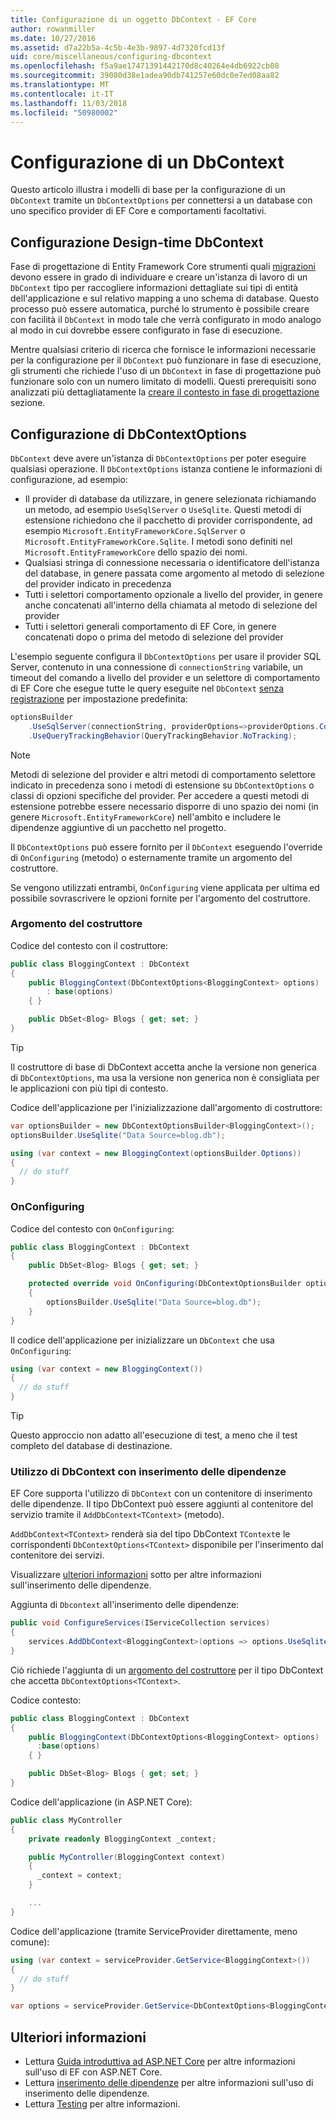 ```yaml
---
title: Configurazione di un oggetto DbContext - EF Core
author: rowanmiller
ms.date: 10/27/2016
ms.assetid: d7a22b5a-4c5b-4e3b-9897-4d7320fcd13f
uid: core/miscellaneous/configuring-dbcontext
ms.openlocfilehash: f5a9ae17471391442170d8c40264e4db6922cb08
ms.sourcegitcommit: 39080d38e1adea90db741257e60dc0e7ed08aa82
ms.translationtype: MT
ms.contentlocale: it-IT
ms.lasthandoff: 11/03/2018
ms.locfileid: "50980002"
---
```

# <a name="configuring-a-dbcontext"></a>Configurazione di un DbContext

Questo articolo illustra i modelli di base per la configurazione di un `DbContext` tramite un `DbContextOptions` per connettersi a un database con uno specifico provider di EF Core e comportamenti facoltativi.

## <a name="design-time-dbcontext-configuration"></a>Configurazione Design-time DbContext

Fase di progettazione di Entity Framework Core strumenti quali [migrazioni](xref:core/managing-schemas/migrations/index) devono essere in grado di individuare e creare un'istanza di lavoro di un `DbContext` tipo per raccogliere informazioni dettagliate sui tipi di entità dell'applicazione e sul relativo mapping a uno schema di database. Questo processo può essere automatica, purché lo strumento è possibile creare con facilità il `DbContext` in modo tale che verrà configurato in modo analogo al modo in cui dovrebbe essere configurato in fase di esecuzione.

Mentre qualsiasi criterio di ricerca che fornisce le informazioni necessarie per la configurazione per il `DbContext` può funzionare in fase di esecuzione, gli strumenti che richiede l'uso di un `DbContext` in fase di progettazione può funzionare solo con un numero limitato di modelli. Questi prerequisiti sono analizzati più dettagliatamente la [creare il contesto in fase di progettazione](xref:core/miscellaneous/cli/dbcontext-creation) sezione.

## <a name="configuring-dbcontextoptions"></a>Configurazione di DbContextOptions

`DbContext` deve avere un'istanza di `DbContextOptions` per poter eseguire qualsiasi operazione. Il `DbContextOptions` istanza contiene le informazioni di configurazione, ad esempio:

- Il provider di database da utilizzare, in genere selezionata richiamando un metodo, ad esempio `UseSqlServer` o `UseSqlite`. Questi metodi di estensione richiedono che il pacchetto di provider corrispondente, ad esempio `Microsoft.EntityFrameworkCore.SqlServer` o `Microsoft.EntityFrameworkCore.Sqlite`. I metodi sono definiti nel `Microsoft.EntityFrameworkCore` dello spazio dei nomi.
- Qualsiasi stringa di connessione necessaria o identificatore dell'istanza del database, in genere passata come argomento al metodo di selezione del provider indicato in precedenza
- Tutti i selettori comportamento opzionale a livello del provider, in genere anche concatenati all'interno della chiamata al metodo di selezione del provider
- Tutti i selettori generali comportamento di EF Core, in genere concatenati dopo o prima del metodo di selezione del provider

L'esempio seguente configura il `DbContextOptions` per usare il provider SQL Server, contenuto in una connessione di `connectionString` variabile, un timeout del comando a livello del provider e un selettore di comportamento di EF Core che esegue tutte le query eseguite nel `DbContext` [senza registrazione](xref:core/querying/tracking#no-tracking-queries) per impostazione predefinita:

``` csharp
optionsBuilder
    .UseSqlServer(connectionString, providerOptions=>providerOptions.CommandTimeout(60))
    .UseQueryTrackingBehavior(QueryTrackingBehavior.NoTracking);
```

> [!NOTE]  
> Metodi di selezione del provider e altri metodi di comportamento selettore indicato in precedenza sono i metodi di estensione su `DbContextOptions` o classi di opzioni specifiche del provider. Per accedere a questi metodi di estensione potrebbe essere necessario disporre di uno spazio dei nomi (in genere `Microsoft.EntityFrameworkCore`) nell'ambito e includere le dipendenze aggiuntive di un pacchetto nel progetto.

Il `DbContextOptions` può essere fornito per il `DbContext` eseguendo l'override di `OnConfiguring` (metodo) o esternamente tramite un argomento del costruttore.

Se vengono utilizzati entrambi, `OnConfiguring` viene applicata per ultima ed possibile sovrascrivere le opzioni fornite per l'argomento del costruttore.

### <a name="constructor-argument"></a>Argomento del costruttore

Codice del contesto con il costruttore:

``` csharp
public class BloggingContext : DbContext
{
    public BloggingContext(DbContextOptions<BloggingContext> options)
        : base(options)
    { }

    public DbSet<Blog> Blogs { get; set; }
}
```

> [!TIP]  
> Il costruttore di base di DbContext accetta anche la versione non generica di `DbContextOptions`, ma usa la versione non generica non è consigliata per le applicazioni con più tipi di contesto.

Codice dell'applicazione per l'inizializzazione dall'argomento di costruttore:

``` csharp
var optionsBuilder = new DbContextOptionsBuilder<BloggingContext>();
optionsBuilder.UseSqlite("Data Source=blog.db");

using (var context = new BloggingContext(optionsBuilder.Options))
{
  // do stuff
}
```

### <a name="onconfiguring"></a>OnConfiguring

Codice del contesto con `OnConfiguring`:

``` csharp
public class BloggingContext : DbContext
{
    public DbSet<Blog> Blogs { get; set; }

    protected override void OnConfiguring(DbContextOptionsBuilder optionsBuilder)
    {
        optionsBuilder.UseSqlite("Data Source=blog.db");
    }
}
```

Il codice dell'applicazione per inizializzare un `DbContext` che usa `OnConfiguring`:

``` csharp
using (var context = new BloggingContext())
{
  // do stuff
}
```

> [!TIP]
> Questo approccio non adatto all'esecuzione di test, a meno che il test completo del database di destinazione.

### <a name="using-dbcontext-with-dependency-injection"></a>Utilizzo di DbContext con inserimento delle dipendenze

EF Core supporta l'utilizzo di `DbContext` con un contenitore di inserimento delle dipendenze. Il tipo DbContext può essere aggiunti al contenitore del servizio tramite il `AddDbContext<TContext>` (metodo).

`AddDbContext<TContext>` renderà sia del tipo DbContext `TContext`e le corrispondenti `DbContextOptions<TContext>` disponibile per l'inserimento dal contenitore dei servizi.

Visualizzare [ulteriori informazioni](#more-reading) sotto per altre informazioni sull'inserimento delle dipendenze.

Aggiunta di `Dbcontext` all'inserimento delle dipendenze:

``` csharp
public void ConfigureServices(IServiceCollection services)
{
    services.AddDbContext<BloggingContext>(options => options.UseSqlite("Data Source=blog.db"));
}
```

Ciò richiede l'aggiunta di un [argomento del costruttore](#constructor-argument) per il tipo DbContext che accetta `DbContextOptions<TContext>`.

Codice contesto:

``` csharp
public class BloggingContext : DbContext
{
    public BloggingContext(DbContextOptions<BloggingContext> options)
      :base(options)
    { }

    public DbSet<Blog> Blogs { get; set; }
}
```

Codice dell'applicazione (in ASP.NET Core):

``` csharp
public class MyController
{
    private readonly BloggingContext _context;

    public MyController(BloggingContext context)
    {
      _context = context;
    }

    ...
}
```

Codice dell'applicazione (tramite ServiceProvider direttamente, meno comune):

``` csharp
using (var context = serviceProvider.GetService<BloggingContext>())
{
  // do stuff
}

var options = serviceProvider.GetService<DbContextOptions<BloggingContext>>();
```

## <a name="more-reading"></a>Ulteriori informazioni

* Lettura [Guida introduttiva ad ASP.NET Core](../get-started/aspnetcore/index.md) per altre informazioni sull'uso di EF con ASP.NET Core.
* Lettura [inserimento delle dipendenze](https://docs.microsoft.com/aspnet/core/fundamentals/dependency-injection) per altre informazioni sull'uso di inserimento delle dipendenze.
* Lettura [Testing](testing/index.md) per altre informazioni.
